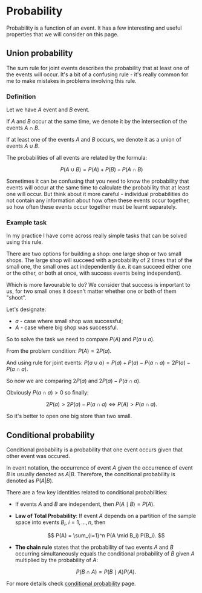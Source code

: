 # Probability

Probability is a function of an event. It has a few interesting and useful properties that we will consider on this page.

## Union probability

The sum rule for joint events describes the probability that at least one of the events will occur. It's a bit of a confusing rule - it's really common for me to make mistakes in problems involving this rule.

### Definition

Let we have $A$ event and $B$ event.

If $A$ and $B$ occur at the same time, we denote it by the intersection of the events $A \cap B$.

If at least one of the events $A$ and $B$ occurs, we denote it as a union of events $A \cup B$.

The probabilities of all events are related by the formula:

$$P(A\cup B)=P(A)+P(B)-P(A \cap B)$$

Sometimes it can be confusing that you need to know the probability that events will occur at the same time to calculate the probability that at least one will occur. But think about it more careful - individual probabilities do not contain any information about how often these events occur together, so how often these events occur together must be learnt separately.

### Example task

In my practice I have come across really simple tasks that can be solved using this rule.

There are two options for building a shop: one large shop or two small shops. The large shop will succeed with a probability of 2 times that of the small one, the small ones act independently (i.e. it can succeed either one or the other, or both at once, with success events being independent).

Which is more favourable to do? We consider that success is important to us, for two small ones it doesn't matter whether one or both of them "shoot".

Let's designate:

- $a$ - case where small shop was successful;
- $A$ - case where big shop was successful.

So to solve the task we need to compare $P(A)$ and $P(a \cup a)$.

From the problem condition: $P(A)=2P(a)$.

And using rule for joint events: $P(a\cup a) = P(a) + P(a) - P(a\cap a)=2P(a) - P(a \cap a)$.

So now we are comparing $2P(a)$ and $2P(a) - P(a \cap a)$. 

Obviously $P(a \cap a) > 0$ so finally:

$$2P(a) > 2P(a) - P(a \cap a) \Leftrightarrow P(A) > P(a \cap a).$$

So it's better to open one big store than two small.


## Conditional probability

Conditional probability is a probability that one event occurs given that other event was occured.

In event notation, the occurrence of event $A$ given the occurrence of event $B$ is usually denoted as $A \vert B$. Therefore, the conditional probability is denoted as $P(A \vert B)$.

There are a few key identities related to conditional probabilities:

* If events $A$ and $B$ are independent, then $P(A \mid B) = P(A)$.
* **Law of Total Probability**: If event $A$ depends on a partition of the sample space into events $B_i, \ i = 1, \dots, n$, then

  $$
  P(A) = \sum_{i=1}^n P(A \mid B_i) P(B_i).
  $$
* **The chain rule** states that the probability of two events $A$ and $B$ occurring simultaneously equals the conditional probability of $B$ given $A$ multiplied by the probability of $A$:

  $$
  P(B \cap A) = P(B \mid A) P(A).
  $$

For more details check [conditional probability](probability/conditional_probability.md) page.

